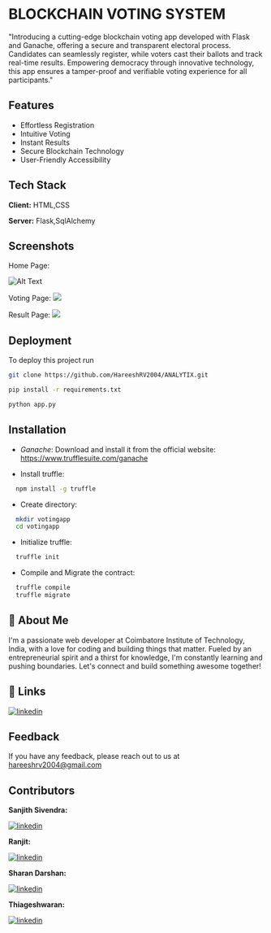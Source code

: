 #
# BLOCKCHAIN VOTING SYSTEM

"Introducing a cutting-edge blockchain voting app developed with Flask and Ganache, offering a secure and transparent electoral process. Candidates can seamlessly register, while voters cast their ballots and track real-time results. Empowering democracy through innovative technology, this app ensures a tamper-proof and verifiable voting experience for all participants."
## Features

- Effortless Registration
- Intuitive Voting
- Instant Results
- Secure Blockchain Technology
- User-Friendly Accessibility


## Tech Stack

**Client:** HTML,CSS

**Server:** Flask,SqlAlchemy


## Screenshots

Home Page:

![Alt Text](https://media.licdn.com/dms/image/D5622AQGyw-FRegQF9w/feedshare-shrink_800/0/1696051658764?e=1707955200&v=beta&t=Iwwqo0Xrr_rnIRTRsxqKJapw060WFYtxqQZAPlL2THE)


Voting Page:
![](https://media.licdn.com/dms/image/D5622AQHO5YQpWyFWAw/feedshare-shrink_1280/0/1696051657963?e=1707955200&v=beta&t=HGB8rH0lAAHU6ellrgFNBpy37m_YRFNd5TYdM_xwPaY)





Result Page:
![](https://media.licdn.com/dms/image/D5622AQFjPlfM-yL1Xw/feedshare-shrink_1280/0/1696051657951?e=1707955200&v=beta&t=sBm9yzKN8IxMYwT1C46rAQdXql0ybC-b8IUd-X8Kvwk)
## Deployment

To deploy this project run

```bash
git clone https://github.com/HareeshRV2004/ANALYTIX.git  
```

```bash
pip install -r requirements.txt
```

```bash
python app.py
```





## Installation

- *Ganache*: Download and install it from the official website: https://www.trufflesuite.com/ganache

- Install truffle:

```bash
  npm install -g truffle
```

- Create directory:

```bash
  mkdir votingapp
  cd votingapp
```
- Initialize truffle:

```bash
  truffle init

```

- Compile and Migrate the contract:

```bash
  truffle compile
  truffle migrate
```


    
## 🚀 About Me

I'm a passionate web developer at Coimbatore Institute of Technology, India, with a love for coding and building things that matter. Fueled by an entrepreneurial spirit and a thirst for knowledge, I'm constantly learning and pushing boundaries. Let's connect and build something awesome together! 


## 🔗 Links

[![linkedin](https://img.shields.io/badge/linkedin-0A66C2?style=for-the-badge&logo=linkedin&logoColor=white)](https://www.linkedin.com/in/hareesh-r-v-674522255?utm_source=share&utm_campaign=share_via&utm_content=profile&utm_medium=android_app)



## Feedback

If you have any feedback, please reach out to us at hareeshrv2004@gmail.com

## Contributors

**Sanjith Sivendra:**

[![linkedin](https://img.shields.io/badge/linkedin-0A66C2?style=for-the-badge&logo=linkedin&logoColor=white)](https://www.linkedin.com/in/sanjith-sivendra-k-0712a326b/)

**Ranjit:**

[![linkedin](https://img.shields.io/badge/linkedin-0A66C2?style=for-the-badge&logo=linkedin&logoColor=white)](https://www.linkedin.com/in/ranjit-t-n-a50aab26a/)

**Sharan Darshan:**

[![linkedin](https://img.shields.io/badge/linkedin-0A66C2?style=for-the-badge&logo=linkedin&logoColor=white)](https://www.linkedin.com/in/sharan-darshan-c-ba315b256/)

**Thiageshwaran:**

[![linkedin](https://img.shields.io/badge/linkedin-0A66C2?style=for-the-badge&logo=linkedin&logoColor=white)](hhttps://www.linkedin.com/in/thiageshwarans/)

